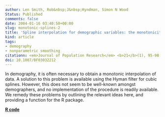 ```yaml
---
author: Len Smith, Rob&nbsp;J&nbsp;Hyndman, Simon N Wood
Status: Published
comments: false
date: 2004-01-16 03:40:50+00:00
slug: monotonic-splines-2
title: 'Spline interpolation for demographic variables: the monotonicity problem'
kind: article
tags:
- demography
- nonparametric smoothing
citationn: <em>Journal of Population Research</em> <b>21</b>(1), 95-98
doi: 10.1007/BF03032212
---
```



In demography, it is often necessary to obtain a monotonic interpolation of data. A solution to this problem is available using the Hyman filter for cubic splines. However, this does not seem to be well-known amongst demographers, and no implementation of the procedure is readily available. We remedy these problems by outlining the relevant ideas here, and providing a function for the R package.

**[R code](http://github.com/robjhyndman/demography)**

